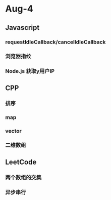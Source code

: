 # Aug-4

## Javascript

### requestIdleCallback/cancelIdleCallback

### 浏览器指纹

### Node.js 获取y用户IP

## CPP

### 排序

### map

### vector

### 二维数组

## LeetCode

### 两个数组的交集

### 异步串行

```typescript
```
